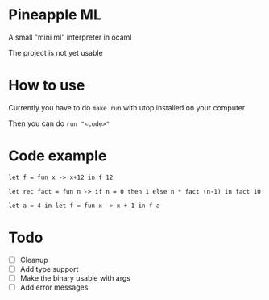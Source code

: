 # Pineapple ML
A small "mini ml" interpreter in ocaml

The project is not yet usable

# How to use
Currently you have to do `make run` with utop installed on your computer

Then you can do `run "<code>"`

# Code example
`let f = fun x -> x+12 in f 12`

`let rec fact = fun n -> if n = 0 then 1 else n * fact (n-1) in fact 10`

`let a = 4 in let f = fun x -> x + 1 in f a`

# Todo
- [ ] Cleanup
- [ ] Add type support
- [ ] Make the binary usable with args
- [ ] Add error messages
